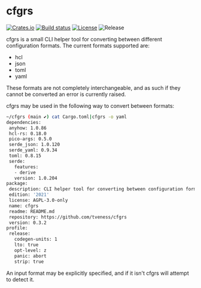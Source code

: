 # cfgrs

[![Crates.io](https://img.shields.io/crates/v/cfgrs.svg?style=for-the-badge)](https://crates.io/crates/cfgrs)
[![Build status](https://img.shields.io/github/actions/workflow/status/tveness/cfgrs/rust.yml?style=for-the-badge)](https://github.com/tveness/cfgrs/actions/workflows/rust.yml)
[![License](https://img.shields.io/github/license/tveness/cfgrs?style=for-the-badge)](https://opensource.org/license/agpl-v3)
![Release](https://img.shields.io/github/v/tag/tveness/cfgrs?label=latest%20release&style=for-the-badge)


 cfgrs is a small CLI helper tool for converting between different configuration formats.
 The current formats supported are:
 * hcl
 * json
 * toml
 * yaml

 These formats are not completely interchangeable, and as such if they cannot
 be converted an error is currently raised.

 cfgrs may be used in the following way to convert between formats:
 ```bash
 ~/cfgrs (main ✔) cat Cargo.toml|cfgrs -o yaml
dependencies:
  anyhow: 1.0.86
  hcl-rs: 0.18.0
  pico-args: 0.5.0
  serde_json: 1.0.120
  serde_yaml: 0.9.34
  toml: 0.8.15
  serde:
    features:
    - derive
    version: 1.0.204
package:
  description: CLI helper tool for converting between configuration formats
  edition: '2021'
  license: AGPL-3.0-only
  name: cfgrs
  readme: README.md
  repository: https://github.com/tveness/cfgrs
  version: 0.3.2
profile:
  release:
    codegen-units: 1
    lto: true
    opt-level: z
    panic: abort
    strip: true
 ```
 An input format may be explicitly specified, and if it isn't cfgrs will attempt to detect it.
